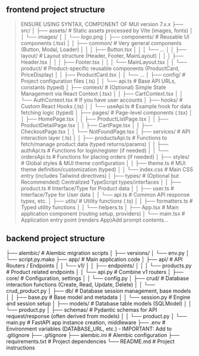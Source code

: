 
## frontend project structure
> ENSURE USING SYNTAX, COMPONENT OF MUI version 7.x.x
├── src/
│   ├── assets/            # Static assets processed by Vite (images, fonts)
│   │   └── images/
│   │   └── logo.png
│   ├── components/        # Reusable UI components (.tsx)
│   │   ├── common/        # Very general components (Button, Modal, Loader)
│   │   │   ├── Button.tsx
│   │   │   └── ...
│   │   ├── layout/        # Layout structure (Header, Footer, MainLayout)
│   │   │   ├── Header.tsx
│   │   │   ├── Footer.tsx
│   │   │   └── MainLayout.tsx
│   │   └── product/       # Product-specific reusable components (ProductCard, PriceDisplay)
│   │       ├── ProductCard.tsx
│   │       └── ...
│   ├── config/            # Project configuration files (.ts)
│   │   └── api.ts         # Base API URLs, constants (typed)
│   ├── context/           # (Optional) Simple State Management via React Context (.tsx)
│   │   ├── CartContext.tsx
│   │   └── AuthContext.tsx # If you have user accounts
│   ├── hooks/             # Custom React Hooks (.ts)
│   │   └── useApi.ts      # Example hook for data fetching logic (typed)
│   ├── pages/             # Page-level components (.tsx)
│   │   ├── HomePage.tsx
│   │   ├── ProductListPage.tsx
│   │   ├── ProductDetailPage.tsx
│   │   ├── CartPage.tsx
│   │   ├── CheckoutPage.tsx
│   │   └── NotFoundPage.tsx
│   ├── services/          # API interaction layer (.ts)
│   │   ├── productsApi.ts # Functions to fetch/manage product data (typed returns/params)
│   │   ├── authApi.ts     # Functions for login/register (if needed)
│   │   └── ordersApi.ts   # Functions for placing orders (if needed)
│   ├── styles/            # Global styles & MUI theme configuration
│   │   ├── theme.ts       # MUI theme definition/customization (typed)
│   │   └── index.css      # Main CSS entry (includes Tailwind directives)
│   ├── types/             # (Optional but Recommended) Centralized TypeScript types/interfaces
│   │   ├── product.ts     # Interface/Type for Product data
│   │   ├── user.ts        # Interface/Type for User data
│   │   └── api.ts         # Common API response types, etc.
│   ├── utils/             # Utility functions (.ts)
│   │   ├── formatters.ts  # Typed utility functions
│   │   └── helpers.ts
│   ├── App.tsx            # Main application component (routing setup, providers)
│   └── main.tsx           # Application entry point (renders App)Add prompt contents...

## backend project structure
├── alembic/              # Alembic migration scripts
│   ├── versions/
│   └── env.py
│   └── script.py.mako
├── app/                  # Main application code
│   ├── api/              # API Routers / Endpoints
│   │   └── v1/
│   │       ├── endpoints/
│   │       │   └── products.py # Product related endpoints
│   │       └── api.py      # Combine v1 routers
│   ├── core/             # Configuration, settings
│   │   └── config.py
│   ├── crud/             # Database interaction functions (Create, Read, Update, Delete)
│   │   └── crud_product.py
│   ├── db/               # Database session management, base models
│   │   ├── base.py       # Base model and metadata
│   │   └── session.py    # Engine and session setup
│   ├── models/           # Database table models (SQLModel)
│   │   └── product.py
│   ├── schemas/          # Pydantic schemas for API request/response (often derived from models)
│   │   └── product.py
│   └── main.py           # FastAPI app instance creation, middleware
├── .env                  # Environment variables (DATABASE_URL, etc.) - IMPORTANT: Add to .gitignore
├── .gitignore
├── alembic.ini           # Alembic configuration
├── requirements.txt      # Project dependencies
└── README.md             # Project instructions